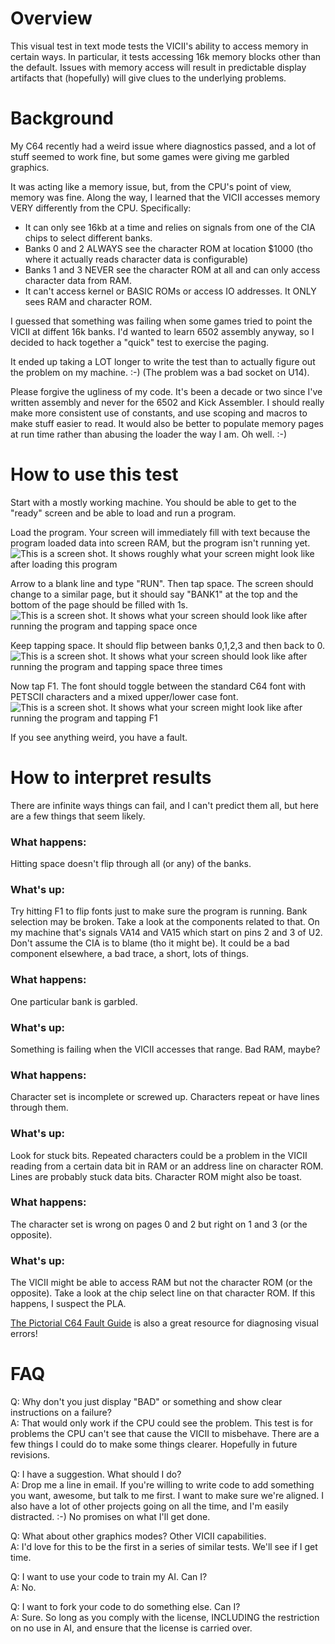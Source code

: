 # Overview
This visual test in text mode tests the VICII's ability to access
memory in certain ways. In particular, it tests accessing 16k memory blocks
other than the default. Issues with memory access will result in predictable
display artifacts that (hopefully) will give clues to the underlying problems.

# Background
My C64 recently had a weird issue where diagnostics passed, and a lot of
stuff seemed to work fine, but some games were giving me garbled graphics.

It was acting like a memory issue, but, from the CPU's point of view,
memory was fine. Along the way, I learned that the VICII accesses
memory VERY differently from the CPU. Specifically:
* It can only see 16kb at a time and relies on signals from one of the CIA chips to select different banks.
* Banks 0 and 2 ALWAYS see the character ROM at location $1000 (tho where it actually reads character data is configurable)
* Banks 1 and 3 NEVER see the character ROM at all and can only access character data from RAM.
* It can't access kernel or BASIC ROMs or access IO addresses. It ONLY sees RAM and character ROM.

I guessed that something was failing when some games tried to point the
VICII at diffent 16k banks. I'd wanted to learn 6502 assembly anyway, so I
decided to hack together a "quick" test to exercise the paging.

It ended up taking a LOT longer to write the test than to actually figure
out the problem on my machine. :-) (The problem was a bad socket on U14).

Please forgive the ugliness of my code. It's been a decade or two since I've
written assembly and never for the 6502 and Kick Assembler. I should really
make more consistent use of constants, and use scoping and macros to make
stuff easier to read. It would also be better to populate memory pages at
run time rather than abusing the loader the way I am. Oh well. :-)

# How to use this test
Start with a mostly working machine. You should be able to get to the
"ready" screen and be able to load and run a program.

Load the program. Your screen will immediately fill with text because
the program loaded data into screen RAM, but the program isn't running
yet.\
![This is a screen shot. It shows roughly what your screen might look
like after loading this program](/load.png)

Arrow to a blank line and type "RUN". Then tap space. The screen should
change to a similar page, but it should say "BANK1" at the top and
the bottom of the page should be filled with 1s.\
![This is a screen shot. It shows what your screen should look
like after running the program and tapping space once](/bank1.png)

Keep tapping space. It should flip between banks 0,1,2,3 and then back
to 0.\
![This is a screen shot. It shows what your screen should look
like after running the program and tapping space three times](/bank3.png)

Now tap F1. The font should toggle between the standard C64 font with PETSCII
characters and a mixed upper/lower case font.\
![This is a screen shot. It shows what your screen might look
like after running the program and tapping F1](/lower.png)

If you see anything weird, you have a fault.

# How to interpret results
There are infinite ways things can fail, and I can't predict them all, but here
are a few things that seem likely.

### What happens:
Hitting space doesn't flip through all (or any) of the banks.
### What's up:
Try hitting F1 to flip fonts just to make sure the program is running.
Bank selection may be broken. Take a look at the components related to that. On
my machine that's signals VA14 and VA15 which start on pins 2 and 3 of U2.
Don't assume the CIA is to blame (tho it might be). It could be a bad
component elsewhere, a bad trace, a short, lots of things.

### What happens:
One particular bank is garbled.
### What's up:
Something is failing when the VICII accesses that range. Bad RAM, maybe?

### What happens:
Character set is incomplete or screwed up. Characters repeat or have
lines through them.
### What's up:
Look for stuck bits. Repeated characters could be a problem in the
VICII reading from a certain data bit in RAM or an address line on
character ROM. Lines are probably stuck data bits. Character ROM
might also be toast.

### What happens:
The character set is wrong on pages 0 and 2 but right on 1 and 3 (or the
opposite).
### What's up:
The VICII might be able to access RAM but not the character ROM (or the
opposite). Take a look at the chip select line on that character ROM. If
this happens, I suspect the PLA.


[The Pictorial C64 Fault Guide](https://www.pictorial64.com/) is also a great
resource for diagnosing visual errors!

# FAQ
Q: Why don't you just display "BAD" or something and show clear instructions
on a failure?\
A: That would only work if the CPU could see the problem. This test is
for problems the CPU can't see that cause the VICII to misbehave. There
are a few things I could do to make some things clearer. Hopefully
in future revisions.

Q: I have a suggestion. What should I do?\
A: Drop me a line in email. If you're willing to write code to add
something you want, awesome, but talk to me first. I want to make
sure we're aligned. I also have a lot of other projects going on
all the time, and I'm easily distracted. :-) No promises on what
I'll get done.

Q: What about other graphics modes? Other VICII capabilities.\
A: I'd love for this to be the first in a series of similar tests.
We'll see if I get time.

Q: I want to use your code to train my AI. Can I?\
A: No.

Q: I want to fork your code to do something else. Can I?\
A: Sure. So long as you comply with the license, INCLUDING
the restriction on no use in AI, and ensure that the license
is carried over.
